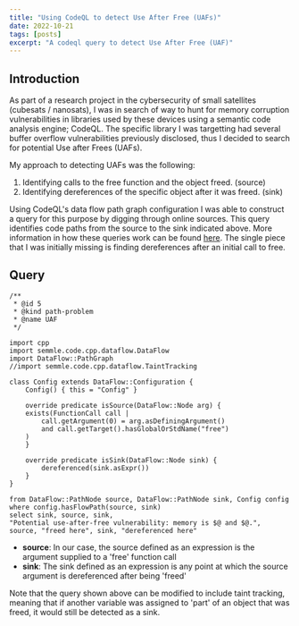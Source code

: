 ```yaml
---
title: "Using CodeQL to detect Use After Free (UAFs)"
date: 2022-10-21
tags: [posts]
excerpt: "A codeql query to detect Use After Free (UAF)"
---
```


Introduction
---

As part of a research project in the cybersecurity of small satellites (cubesats / nanosats), I was in search of way to hunt for memory corruption vulnerabilities in libraries used by these devices using a semantic code analysis engine; CodeQL. The specific library I was targetting had several buffer overflow vulnerabilities previously disclosed, thus I decided to search for potential Use after Frees (UAFs). 

My approach to detecting UAFs was the following: 
1. Identifying calls to the free function and the object freed. (source) 
2. Identifying dereferences of the specific object after it was freed. (sink)

Using CodeQL's data flow path graph configuration I was able to construct a query for this purpose by digging through online sources. This query identifies code paths from the source to the sink indicated above. More information in how these queries work can be found [here](https://codeql.github.com/docs/codeql-language-guides/analyzing-data-flow-in-cpp/#analyzing-data-flow-in-cpp). The single piece that I was initially missing is finding dereferences after an initial call to free. 

Query
---

```
/**
 * @id 5
 * @kind path-problem
 * @name UAF
 */

import cpp
import semmle.code.cpp.dataflow.DataFlow
import DataFlow::PathGraph
//import semmle.code.cpp.dataflow.TaintTracking

class Config extends DataFlow::Configuration {
    Config() { this = "Config" }

    override predicate isSource(DataFlow::Node arg) {
    exists(FunctionCall call |
        call.getArgument(0) = arg.asDefiningArgument()
        and call.getTarget().hasGlobalOrStdName("free")
    )
    }

    override predicate isSink(DataFlow::Node sink) {
        dereferenced(sink.asExpr())
    }
}

from DataFlow::PathNode source, DataFlow::PathNode sink, Config config
where config.hasFlowPath(source, sink)
select sink, source, sink, 
"Potential use-after-free vulnerability: memory is $@ and $@.",
source, "freed here", sink, "dereferenced here"
```

- **source**: In our case, the source defined as an expression is the argument supplied to a 'free' function call
- **sink**: The sink defined as an expression is any point at which the source argument is dereferenced after being 'freed'

Note that the query shown above can be modified to include taint tracking, meaning that if another variable was assigned to 'part' of an object that was freed, it would still be detected as a sink.  


